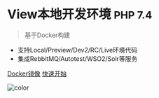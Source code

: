 <!-- _coverpage.md -->

# View本地开发环境 <small>PHP 7.4</small>

> 基于Docker构建

- 支持Local/Preview/Dev2/RC/Live环境代码
- 集成RebbitMQ/Autotest/WSO2/Solr等服务

[Docker镜像](https://hub.docker.com/r/rtwadewang/tke)
[快速开始](/enviroment/view.md)

![color](#c3b3ff)